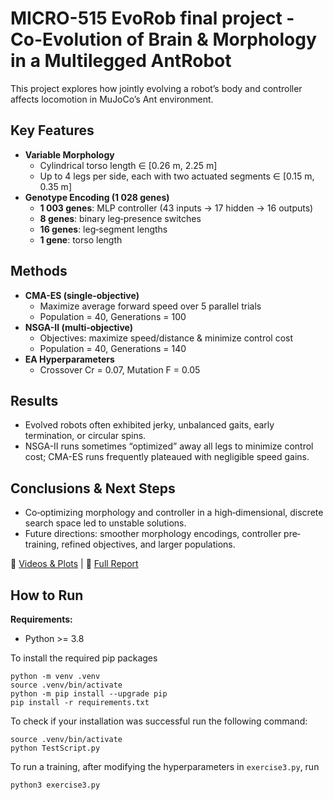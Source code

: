 # MICRO-515 EvoRob final project - Co-Evolution of Brain & Morphology in a Multilegged AntRobot

This project explores how jointly evolving a robot’s body and controller affects locomotion in MuJoCo’s Ant environment.

## Key Features
- **Variable Morphology**  
  - Cylindrical torso length ∈ [0.26 m, 2.25 m]  
  - Up to 4 legs per side, each with two actuated segments ∈ [0.15 m, 0.35 m]  
- **Genotype Encoding (1 028 genes)**  
  - **1 003 genes**: MLP controller (43 inputs → 17 hidden → 16 outputs)  
  - **8 genes**: binary leg‐presence switches  
  - **16 genes**: leg‐segment lengths  
  - **1 gene**: torso length

## Methods
- **CMA-ES (single‐objective)**  
  - Maximize average forward speed over 5 parallel trials  
  - Population = 40, Generations = 100  
- **NSGA-II (multi‐objective)**  
  - Objectives: maximize speed/distance & minimize control cost  
  - Population = 40, Generations = 140  
- **EA Hyperparameters**  
  - Crossover Cr = 0.07, Mutation F = 0.05  

## Results
- Evolved robots often exhibited jerky, unbalanced gaits, early termination, or circular spins.  
- NSGA-II runs sometimes “optimized” away all legs to minimize control cost; CMA-ES runs frequently plateaued with negligible speed gains.

## Conclusions & Next Steps
- Co‐optimizing morphology and controller in a high‐dimensional, discrete search space led to unstable solutions.  
- Future directions: smoother morphology encodings, controller pre‐training, refined objectives, and larger populations.

📂 [Videos & Plots](https://github.com/federock02/EPFL-MICRO515-EvolutionaryRobotics-FinalProject/blob/f18972f192bcc637e201659d41876789f78d4b6d/videos&plots)  |  🔗 [Full Report](#https://github.com/federock02/EPFL-MICRO515-EvolutionaryRobotics-FinalProject/blob/main/EvoRob-FinalProjectReport.pdf)

## How to Run

**Requirements:**
* Python >= 3.8

To install the required pip packages

````
python -m venv .venv
source .venv/bin/activate
python -m pip install --upgrade pip
pip install -r requirements.txt
````

To check if your installation was successful run the following command:

````
source .venv/bin/activate
python TestScript.py
````

To run a training, after modifying the hyperparameters in `exercise3.py`, run

````
python3 exercise3.py
````